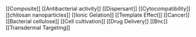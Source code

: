 [[Composite]]
[[Antibacterial activity]]
[[Dispersant]]
[[Cytocompatibility]]
[[chitosan nanoparticles]]
[[Ionic Gelation]]
[[Template Effect]]
[[Cancer]]
[[Bacterial cellulose]]
[[Cell cultivation]]
[[Drug Delivery]]
[[Bnc]]
[[Transdermal Targeting]]
